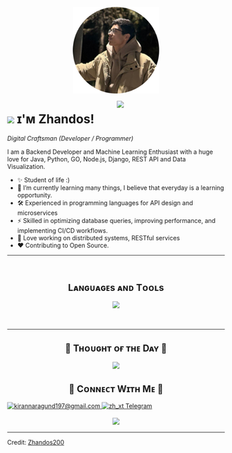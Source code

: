 <!--Banner-->
<p align="center">
  <img src="https://github.com/Zhandos200/Zhandos200/blob/main/me-modified.png" 
       alt="Zhandos200 Banner Image"
       width="200">
</p>

<!--Night Owl image-->
<div>
  <img align="right" src="https://github.com/7oSkaaa/7oSkaaa/blob/main/Images/Right_Side.gif?raw=true" width = 250px>
</div>

<!--Header Name-->
# <img src="https://emojis.slackmojis.com/emojis/images/1531849430/4246/blob-sunglasses.gif?1531849430" width="30"/> ɪ'ᴍ Zhandos! 
*Digital Craftsman (Developer / Programmer)*
<br /> 

<!--Start Intro-->               
<p align="left">I am a Backend Developer and Machine Learning Enthusiast with a huge love for Java, Python, GO, Node.js, Django, REST API and Data Visualization. </p>

- ✨ Student of life :)
- 🌱 I’m currently learning many things, I believe that everyday is a learning opportunity.
- 🛠 Experienced in programming languages for API design and microservices
- ⚡ Skilled in optimizing database queries, improving performance, and implementing CI/CD workflows.
- 🚀 Love working on distributed systems, RESTful services
- ❤ Contributing to Open Source.
<!--End Intro-->

<!--Profile Count Badge-->
---
<br />

<!--Languages and Tools Section-->       
<h2 align="center">Lᴀɴɢᴜᴀɢᴇs ᴀɴᴅ Tᴏᴏʟs</h2> 
<p align="center">
<img width="500px"  src="https://skillicons.dev/icons?i=py,java,spring,js,html,css,react,nodejs,express,django,md,postgres,mongo,git,vscode,docker,aws,postman,supabase,linux&perline=10"  />
</p>
<br />


<!--Github stats Table--> 
---

<!--Dynamic Quote card updated everyday at 12 PM--> 
<h2 align="center">🌟 Tʜᴏᴜɢʜᴛ ᴏғ ᴛʜᴇ Dᴀʏ 🌟</h2>

<!--STARTS_HERE_QUOTE_CARD-->
<p align="center">
    <img src="https://readme-daily-quotes.vercel.app/api?author=Yanni&quote=Music%20is%20like%20creating%20an%20emotional%20painting.%20The%20sounds%20are%20the%20colors.&theme=dark&bg_color=011627&author_color=ffeb95">
</p>
<!--ENDS_HERE_QUOTE_CARD-->


<!--Contact Section--> 

<h2 align="center">🤝 Cᴏɴɴᴇᴄᴛ Wɪᴛʜ Mᴇ 🤝 </h2>
  
<a href="mailto:zheka5552555@gmail.com" target="_blank">
<img src="https://img.shields.io/badge/Gmail-D14836?style=for-the-badge&logo=gmail&logoColor=white" alt=kirannaragund197@gmail.com mail style="margin-bottom: 5px;" />
</a>

<a href="https://t.me/zh_xt" target="_blank">
<img src="https://img.shields.io/badge/Telegram-2CA5E0?style=for-the-badge&logo=telegram&logoColor=white" alt="zh_xt Telegram" style="margin-bottom: 5px;" />
</a>
</div>

<!--Footer--> 
<p align="center">
  <img src="https://capsule-render.vercel.app/api?type=waving&color=gradient&height=65&section=footer"/>
</p>

------

Credit: [Zhandos200](https://github.com/Zhandos200)
